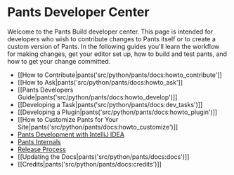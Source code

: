 Pants Developer Center
======================

Welcome to the Pants Build developer center. This page is intended for
developers who wish to contribute changes to Pants itself or to create a
custom version of Pants. In the following guides you'll learn the
workflow for making changes, get your editor set up, how to build and
test pants, and how to get your change committed.
<!-- TODO(lahosken) proper links -->

+ [[How to Contribute|pants('src/python/pants/docs:howto_contribute']]
+ [[How to Ask|pants('src/python/pants/docs:howto_ask']]
+ [[Pants Developers Guide|pants('src/python/pants/docs:howto_develop')]]
+ [[Developing a Task|pants('src/python/pants/docs:dev_tasks')]]
+ [[Developing a Plugin|pants('src/python/pants/docs:howto_plugin')]]
+ [[How to Customize Pants for Your Site|pants('src/python/pants/docs:howto_customize')]]
+ <a href="intellij.html">Pants Development with IntelliJ IDEA</a>
+ <a href="internals.html">Pants Internals</a>
+ <a href="release.html">Release Process</a>
+ [[Updating the Docs|pants('src/python/pants/docs:docs')]]
+ [[Credits|pants('src/python/pants/docs:credits')]]
